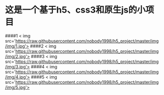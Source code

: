 # 这是一个基于h5、css3和原生js的小项目
####1
< img src='https://raw.githubusercontent.com/nobody1998/h5_project/master/img/img/1.jpg'>
####2
< img src='https://raw.githubusercontent.com/nobody1998/h5_project/master/img/img/2.jpg'>
####3
< img src='https://raw.githubusercontent.com/nobody1998/h5_project/master/img/img/3.jpg'>
####4
< img src='https://raw.githubusercontent.com/nobody1998/h5_project/master/img/img/4.jpg'>
####5
< img src='https://raw.githubusercontent.com/nobody1998/h5_project/master/img/img/5.jpg'>
